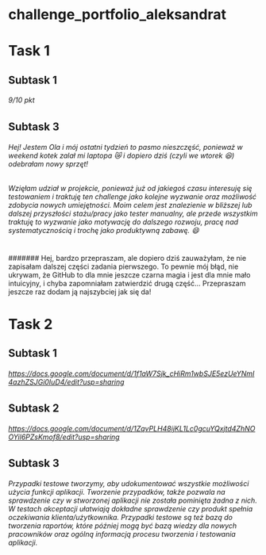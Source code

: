 # challenge_portfolio_aleksandrat
# Task 1
## Subtask 1 
###### 9/10 pkt 
## Subtask 3
###### Hej! Jestem Ola i mój ostatni tydzień to pasmo nieszczęść, ponieważ w weekend kotek zalał mi laptopa 😿 i dopiero dziś (czyli we wtorek 😆) odebrałam nowy sprzęt! 
###### Wzięłam udział w projekcie, ponieważ już od jakiegoś czasu interesuję się testowaniem i traktuję ten challenge jako kolejne wyzwanie oraz możliwość zdobycia nowych umiejętności. Moim celem jest znalezienie w bliższej lub dalszej przyszłości stażu/pracy jako tester manualny, ale przede wszystkim traktuję to wyzwanie jako motywację do dalszego rozwoju, pracę nad systematycznością i trochę jako produktywną zabawę. 😄
#
#
####### Hej, bardzo przepraszam, ale dopiero dziś zauważyłam, że nie zapisałam dalszej części zadania pierwszego. To pewnie mój błąd, nie ukrywam, że GitHub to dla mnie jeszcze czarna magia i jest dla mnie mało intuicyjny, i chyba zapomniałam zatwierdzić drugą część… Przepraszam jeszcze raz dodam ją najszybciej jak się da!  
#
#
#
#
# Task 2
## Subtask 1
###### https://docs.google.com/document/d/1f1aW7Sjk_cHiRm1wbSJE5ezUeYNmI4azhZSJGi0IuD4/edit?usp=sharing
## Subtask 2 
###### https://docs.google.com/document/d/1ZqvPLH48ijKL1Lc0gcuYQxjtd4ZhNOOYil6PZsKmof8/edit?usp=sharing
## Subtask 3 
###### Przypadki testowe tworzymy, aby udokumentować wszystkie możliwości użycia funkcji aplikacji. Tworzenie przypadków, także pozwala na sprawdzenie czy w stworzonej aplikacji nie została pominięta żadna z nich. W testach akceptacji ułatwiają dokładne sprawdzenie czy produkt spełnia oczekiwania klienta/użytkownika. Przypadki testowe są też bazą do tworzenia raportów, które później mogą być bazą wiedzy dla nowych pracowników oraz ogólną informacją procesu tworzenia i testowania aplikacji.


